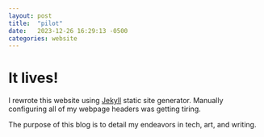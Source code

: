 ```yaml
---
layout: post
title:  "pilot"
date:   2023-12-26 16:29:13 -0500
categories: website
---
```

It lives!
===
I rewrote this website using [Jekyll](https://jekyllrb.com/) static site generator. Manually configuring all of my webpage headers was getting tiring. 

The purpose of this blog is to detail my endeavors in tech, art, and writing.